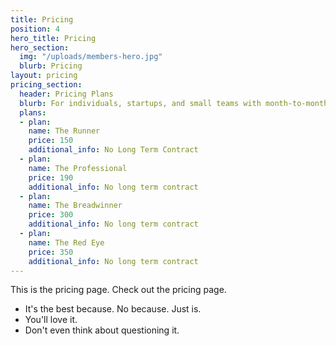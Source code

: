 ```yaml
---
title: Pricing
position: 4
hero_title: Pricing
hero_section:
  img: "/uploads/members-hero.jpg"
  blurb: Pricing
layout: pricing
pricing_section:
  header: Pricing Plans
  blurb: For individuals, startups, and small teams with month-to-month flexibility.
  plans:
  - plan: 
    name: The Runner
    price: 150
    additional_info: No Long Term Contract
  - plan: 
    name: The Professional
    price: 190
    additional_info: No long term contract
  - plan: 
    name: The Breadwinner
    price: 300
    additional_info: No long term contract
  - plan: 
    name: The Red Eye
    price: 350
    additional_info: No long term contract
---
```


This is the pricing page. Check out the pricing page.

- It's the best because. No because. Just is.
- You'll love it.
- Don't even think about questioning it.
